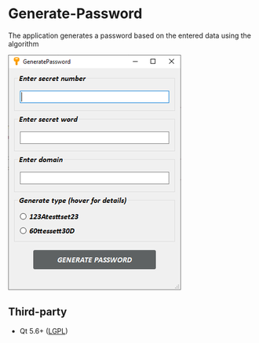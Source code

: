 # Generate-Password
The application generates a password based on the entered data using the algorithm

![Screenshot application](https://github.com/XEGARE/Generate-Password/blob/master/Screenshot%20app.png?raw=true)

## Third-party

* Qt 5.6+ ([LGPL](http://doc.qt.io/qt-5/lgpl.html))
